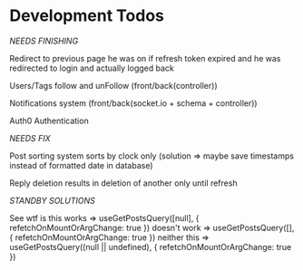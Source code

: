 # Development Todos

_NEEDS FINISHING_

Redirect to previous page he was on if refresh token expired and he was redirected to login and actually logged back

Users/Tags follow and unFollow (front/back(controller))

Notifications system (front/back(socket.io + schema + controller))

Auth0 Authentication

_NEEDS FIX_

Post sorting system sorts by clock only (solution => maybe save timestamps instead of formatted date in database)

Reply deletion results in deletion of another only until refresh

_STANDBY SOLUTIONS_

See wtf is this
works => useGetPostsQuery([null], { refetchOnMountOrArgChange: true })
doesn't work => useGetPostsQuery([], { refetchOnMountOrArgChange: true })
neither this => useGetPostsQuery((null || undefined), { refetchOnMountOrArgChange: true })
